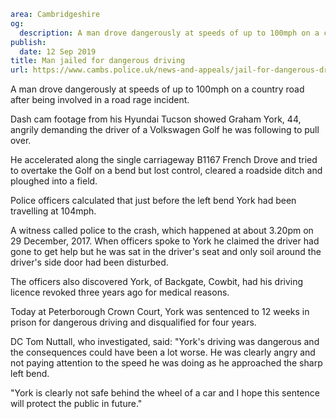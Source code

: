 ```yaml
area: Cambridgeshire
og:
  description: A man drove dangerously at speeds of up to 100mph on a country road after being involved in a road rage incident.
publish:
  date: 12 Sep 2019
title: Man jailed for dangerous driving
url: https://www.cambs.police.uk/news-and-appeals/jail-for-dangerous-driver
```

A man drove dangerously at speeds of up to 100mph on a country road after being involved in a road rage incident.

Dash cam footage from his Hyundai Tucson showed Graham York, 44, angrily demanding the driver of a Volkswagen Golf he was following to pull over.

He accelerated along the single carriageway B1167 French Drove and tried to overtake the Golf on a bend but lost control, cleared a roadside ditch and ploughed into a field.

Police officers calculated that just before the left bend York had been travelling at 104mph.

A witness called police to the crash, which happened at about 3.20pm on 29 December, 2017. When officers spoke to York he claimed the driver had gone to get help but he was sat in the driver's seat and only soil around the driver's side door had been disturbed.

The officers also discovered York, of Backgate, Cowbit, had his driving licence revoked three years ago for medical reasons.

Today at Peterborough Crown Court, York was sentenced to 12 weeks in prison for dangerous driving and disqualified for four years.

DC Tom Nuttall, who investigated, said: "York's driving was dangerous and the consequences could have been a lot worse. He was clearly angry and not paying attention to the speed he was doing as he approached the sharp left bend.

"York is clearly not safe behind the wheel of a car and I hope this sentence will protect the public in future."
